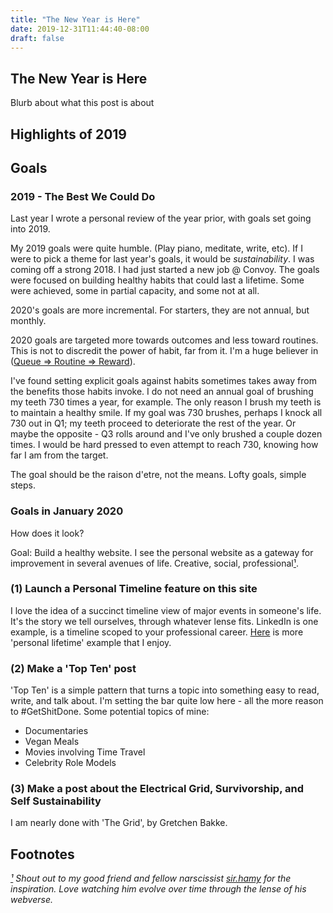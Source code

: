 ```yaml
---
title: "The New Year is Here"
date: 2019-12-31T11:44:40-08:00
draft: false
---
```

## The New Year is Here

Blurb about what this post is about

## Highlights of 2019

## Goals

### 2019 - The Best We Could Do

Last year I wrote a personal review of the year prior, with goals set going into 2019.

My 2019 goals were quite humble. (Play piano, meditate, write, etc). If I were to pick a theme for last year's goals, it would be *sustainability*. I was coming off a strong 2018. I had just started a new job @ Convoy. The goals were focused on building healthy habits that could last a lifetime. Some were achieved, some in partial capacity, and some not at all.

2020's goals are more incremental. For starters, they are not annual, but monthly.

2020 goals are targeted more towards outcomes and less toward routines. This is not to discredit the power of habit, far from it. I'm a huge believer in ([Queue => Routine => Reward](https://www.goodreads.com/book/show/12609433-the-power-of-habit)).

I've found setting explicit goals against habits sometimes takes away from the benefits those habits invoke. I do not need an annual goal of brushing my teeth 730 times a year, for example. The only reason I brush my teeth is to maintain a healthy smile. If my goal was 730 brushes, perhaps I knock all 730 out in Q1; my teeth proceed to deteriorate the rest of the year. Or maybe the opposite - Q3 rolls around and I've only brushed a couple dozen times. I would be hard pressed to even attempt to reach 730, knowing how far I am from the target.

The goal should be the raison d'etre, not the means. Lofty goals, simple steps.

### Goals in January 2020

How does it look?

Goal: Build a healthy website. I see the personal website as a gateway for improvement in several avenues of life. Creative, social, professional[¹](#1).

### (1) Launch a Personal Timeline feature on this site

I love the idea of a succinct timeline view of major events in someone's life. It's the story we tell ourselves, through whatever lense fits. LinkedIn is one example, is a timeline scoped to your professional career. [Here](https://www.dkthehuman.com/about/) is more 'personal lifetime' example that I enjoy.

### (2) Make a 'Top Ten' post

'Top Ten' is a simple pattern that turns a topic into something easy to read, write, and talk about. I'm setting the bar quite low here - all the more reason to #GetShitDone. Some potential topics of mine:

- Documentaries
- Vegan Meals
- Movies involving Time Travel
- Celebrity Role Models

### (3) Make a post about the Electrical Grid, Survivorship, and Self Sustainability

I am nearly done with 'The Grid', by Gretchen Bakke.

## Footnotes

_[¹](#1) <a class="anchor" id="1"></a> Shout out to my good friend and fellow narscissist [sir.hamy](https://iamhamy.xyz/) for the inspiration. Love watching him evolve over time through the lense of his webverse._